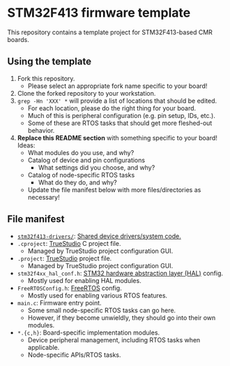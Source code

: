 # STM32F413 firmware template

This repository contains a template project for STM32F413-based CMR boards.

## Using the template

1. Fork this repository.
    - Please select an appropriate fork name specific to your board!
2. Clone the forked repository to your workstation.
3. `grep -Hn 'XXX' *` will provide a list of locations that should be edited.
    - For each location, please do the right thing for your board.
    - Much of this is peripheral configuration (e.g. pin setup, IDs, etc.).
    - Some of these are RTOS tasks that should get more fleshed-out behavior.
4. **Replace this README section** with something specific to your board! Ideas:
    - What modules do you use, and why?
    - Catalog of device and pin configurations
        - What settings did you choose, and why?
    - Catalog of node-specific RTOS tasks
        - What do they do, and why?
    - Update the file manifest below with more files/directories as necessary!

## File manifest

- [`stm32f413-drivers/`][drivers]: [Shared device drivers/system code.][drivers]
- `.cproject`: [TrueStudio][truestudio] C project file.
    - Managed by TrueStudio project configuration GUI.
- `.project`: [TrueStudio][truestudio] project file.
    - Managed by TrueStudio project configuration GUI.
- `stm32f4xx_hal_conf.h`: [STM32 hardware abstraction layer (HAL)][hal] config.
    - Mostly used for enabling HAL modules.
- `FreeRTOSConfig.h`: [FreeRTOS][freertos] config.
    - Mostly used for enabling various RTOS features.
- `main.c`: Firmware entry point.
    - Some small node-specific RTOS tasks can go here.
    - However, if they become unwieldly, they should go into their own modules.
- `*.{c,h}`: Board-specific implementation modules.
    - Device peripheral management, including RTOS tasks when applicable.
    - Node-specific APIs/RTOS tasks.

[drivers]: https://github.com/carnegiemellonracing/stm32f413-drivers
[truestudio]: https://atollic.com/truestudio/
[hal]: https://www.st.com/en/embedded-software/stm32cubef4.html
[freertos]: https://freertos.org/

